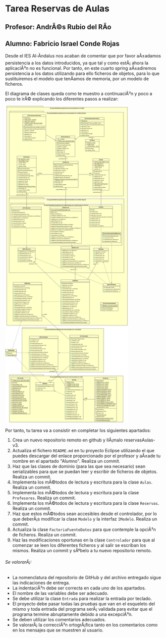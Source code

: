 # Tarea Reservas de Aulas
## Profesor: AndrÃ©s Rubio del RÃ­o
## Alumno: Fabricio Israel Conde Rojas

Desde el IES Al-Ãndalus nos acaban de comentar que por favor aÃ±adamos persistencia a los datos introducidos, ya que tal y como estÃ¡ ahora la aplicaciÃ³n no es funcional. Por tanto, en este cuarto spring aÃ±adiremos persistencia a los datos utilizando para ello ficheros de objetos, para lo que sustituiremos el modelo que tenÃ­amos de memoria, por un modelo de ficheros.

El diagrama de clases queda como te muestro a continuaciÃ³n y poco a poco te irÃ© explicando los diferentes pasos a realizar:

![Diagrama de clases para reservasaulas](src/main/resources/reservasAulas.png)

Por tanto, tu tarea va a consistir en completar los siguientes apartados:

1. Crea un nuevo repositorio remoto en github y llÃ¡malo reservasAulas-v3.
2. Actualiza el fichero `README.md` en tu proyecto Eclipse utilizando el que puedes descargar del enlace proporcionado por el profesor y aÃ±ade tu nombre en el apartado "Alumno". Realiza un commit.
3. Haz que las clases de dominio (para las que sea necesario) sean serializables para que se puedan leer y escribir de ficheros de objetos. Realiza un commit.
4. Implementa los mÃ©todos de lectura y escritura para la clase `Aulas`. Realiza un commit.
5. Implementa los mÃ©todos de lectura y escritura para la clase `Profesores`. Realiza un commit.
5. Implementa los mÃ©todos de lectura y escritura para la clase `Reservas`. Realiza un commit.
6. Haz que estos mÃ©todos sean accesibles desde el controlador, por lo que deberÃ¡s modificar la clase `Modelo` y la interfaz `IModelo`. Realiza un commit.
7. Actualiza la clase `FactoriaFuenteDatos` para que contemple la opciÃ³n de ficheros. Realiza un commit.
8. Haz las modificaciones oportunas en la clase `Controlador` para que al comenzar se leen los diferentes ficheros y al salir se escriban los mismos. Realiza un commit y sÃºbelo a tu nuevo repositorio remoto.

###### Se valorarÃ¡:
- La nomenclatura del repositorio de GitHub y del archivo entregado sigue las indicaciones de entrega.
- La indentaciÃ³n debe ser correcta en cada uno de los apartados.
- El nombre de las variables debe ser adecuado.
- Se debe utilizar la clase `Entrada` para realizar la entrada por teclado.
- El proyecto debe pasar todas las pruebas que van en el esqueleto del mismo y toda entrada del programa serÃ¡ validada para evitar que el programa termine abruptamente debido a una excepciÃ³n.
- Se deben utilizar los comentarios adecuados.
- Se valorarÃ¡ la correcciÃ³n ortogrÃ¡fica tanto en los comentarios como en los mensajes que se muestren al usuario.